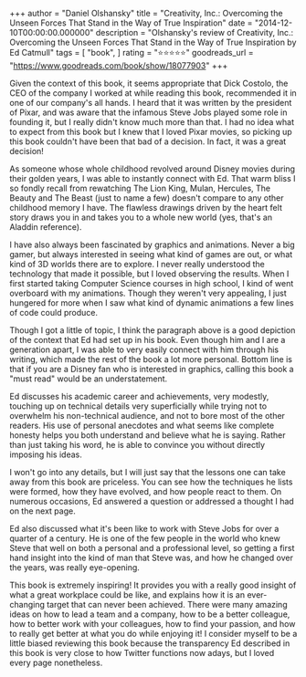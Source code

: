 +++
author = "Daniel Olshansky"
title = "Creativity, Inc.: Overcoming the Unseen Forces That Stand in the Way of True Inspiration"
date = "2014-12-10T00:00:00.000000"
description = "Olshansky's review of Creativity, Inc.: Overcoming the Unseen Forces That Stand in the Way of True Inspiration by Ed Catmull"
tags = [
    "book",
]
rating = "⭐⭐⭐⭐⭐"
goodreads_url = "https://www.goodreads.com/book/show/18077903"
+++

Given the context of this book, it seems appropriate that Dick Costolo, the CEO of the company I worked at while reading this book, recommended it in one of our company's all hands. I heard that it was written by the president of Pixar, and was aware that the infamous Steve Jobs played some role in founding it, but I really didn't know much more than that. I had no idea what to expect from this book but I knew that I loved Pixar movies, so picking up this book couldn't have been that bad of a decision. In fact, it was a great decision!







As someone whose whole childhood revolved around Disney movies during their golden years, I was able to instantly connect with Ed. That warm bliss I so fondly recall from rewatching The Lion King, Mulan, Hercules, The Beauty and The Beast (just to name a few) doesn't compare to any other childhood memory I have. The flawless drawings driven by the heart felt story draws you in and takes you to a whole new world (yes, that's an Aladdin reference).







I have also always been fascinated by graphics and animations. Never a big gamer, but always interested in seeing what kind of games are out, or what kind of 3D worlds there are to explore. I never really understood the technology that made it possible, but I loved observing the results. When I first started taking Computer Science courses in high school, I kind of went overboard with my animations. Though they weren't very appealing, I just hungered for more when I saw what kind of dynamic animations a few lines of code could produce.







Though I got a little of topic, I think the paragraph above is a good depiction of the context that Ed had set up in his book. Even though him and I are a generation apart, I was able to very easily connect with him through his writing, which made the rest of the book a lot more personal. Bottom line is that if you are a Disney fan who is interested in graphics, calling this book a "must read" would be an understatement.







Ed discusses his academic career and achievements, very modestly, touching up on technical details very superficially while trying not to overwhelm his non-technical audience, and not to bore most of the other readers. His use of personal anecdotes and what seems like complete honesty helps you both understand and believe what he is saying. Rather than just taking his word, he is able to convince you without directly imposing his ideas.







I won't go into any details, but I will just say that the lessons one can take away from this book are priceless. You can see how the techniques he lists were formed, how they have evolved, and how people react to them. On numerous occasions, Ed answered a question or addressed a thought I had on the next page.







Ed also discussed what it's been like to work with Steve Jobs for over a quarter of a century. He is one of the few people in the world who knew Steve that well on both a personal and a professional level, so getting a first hand insight into the kind of man that Steve was, and how he changed over the years, was really eye-opening.







This book is extremely inspiring! It provides you with a really good insight of what a great workplace could be like, and explains how it is an ever-changing target that can never been achieved. There were many amazing ideas on how to lead a team and a company, how to be a better colleague, how to better work with your colleagues, how to find your passion, and how to really get better at what you do while enjoying it! I consider myself to be a little biased reviewing this book because the transparency Ed described in this book is very close to how Twitter functions now adays, but I loved every page nonetheless.
